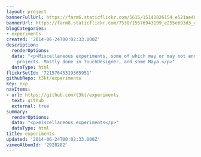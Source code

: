 ```yaml
---
layout: project
bannerFullUrl: https://farm6.staticflickr.com/5615/15142826154_e521ae480a_o.jpg
bannerUrl: https://farm8.staticflickr.com/7530/15576943199_e255e693d3_o.jpg
blogCategories:
- experiments
created: '2014-06-24T00:02:33.000Z'
description:
  renderOptions: 
  data: "<p>Miscellaneous experiments, some of which may or may not end up as actual
    projects. Mostly done in TouchDesigner, and some Maya.</p>"
  dataType: html
flickrSetId: '72157645319365951'
githubRepo: t3kt/experiments
key: exp
navItems:
- url: https://github.com/t3kt/experiments
  text: github
  external: true
summary:
  renderOptions: 
  data: "<p>miscellaneous experiments</p>"
  dataType: html
title: experiments
updated: '2014-06-24T00:02:33.000Z'
vimeoAlbumId: '2928282'
---
```

